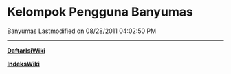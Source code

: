 # Kelompok Pengguna Banyumas

Banyumas
Lastmodified on 08/28/2011 04:02:50 PM






---
[**DaftarIsiWiki**](/DaftarIsi/README.md)

[**IndeksWiki**](/Indeks.md)
